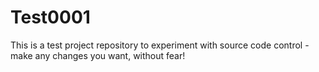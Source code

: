 Test0001
========

This is a test project repository to experiment with source code control - make any changes you want, without fear!